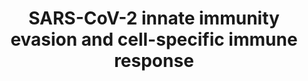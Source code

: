 ---
annotations:
- type: Pathway Ontology
  value: disease pathway
- type: Disease Ontology
  value: severe acute respiratory syndrome
- type: Pathway Ontology
  value: immune response pathway
- type: Disease Ontology
  value: COVID-19
authors:
- AlinRus
- Egonw
- Nuraytalih
- Mkutmon
- MaintBot
- Fehrhart
- Eweitz
communities:
- COVID19
description: SARS-CoV-2 Innate immunity evasion mechanisms and cell-specific immune
  responses; Metabolic overview over ATII cells infection
last-edited: 2021-11-29
organisms:
- Homo sapiens
redirect_from:
- /index.php/Pathway:WP5039
- /instance/WP5039
schema-jsonld:
- '@context': https://schema.org/
  '@id': https://wikipathways.github.io/pathways/WP5039.html
  '@type': Dataset
  creator:
    '@type': Organization
    name: WikiPathways
  description: SARS-CoV-2 Innate immunity evasion mechanisms and cell-specific immune
    responses; Metabolic overview over ATII cells infection
  keywords:
  - TLR7
  - Apoptosis
  - TRIM25
  - TFAP2A
  - CXCL2
  - IFN-I
  - MDA5
  - TRAF3
  - CXCL3
  - LGP2
  - TRAF5
  - LARP1
  - CXCL5
  - CXCL12
  - STAT2
  - LAG3
  - CXCL17
  - BSG
  - NSP12
  - ACE2
  - NKG2A
  - TANK
  - CXCR2
  - IL-10
  - NUP98
  - CXCL4
  - CSF2
  - NSP5
  - TBK1
  - IFN-III
  - NSP13
  - CXCL13
  - ORF3a
  - Interferon gamma-1b
  - IgA
  - CXCL11
  - Lung fibrosis
  - MX1
  - TGFB1
  - IFNAR2
  - CXCL1
  - CXCL10
  - JAK1
  - CCL2
  - HDAC2
  - NFKB
  - IL-6
  - ORF3b
  - N
  - IFIT2
  - IFITM1
  - CXCL6
  - ORF9b
  - P300
  - M
  - IFNB1
  - P53
  - NSP4
  - DDX58
  - IRF7
  - CCL4
  - AP-1
  - S1
  - TNF
  - MAVS
  - CXCL8
  - CCL3
  - KIR
  - CD16
  - RIPK1
  - IL-6R
  - RAE1
  - STAT1
  - TRADD
  - TRAF2
  - IFNAR1
  - HAVCR2
  - NSP15
  - CXCL9
  - IRF3
  - CCL5
  - CXCL7
  - ORF6
  - IgM
  - TRAF6
  - NSP10
  - FADD
  - SMAD3
  - CASP8
  license: CC0
  name: SARS-CoV-2 innate immunity evasion and cell-specific immune response
seo: CreativeWork
title: SARS-CoV-2 innate immunity evasion and cell-specific immune response
wpid: WP5039
---